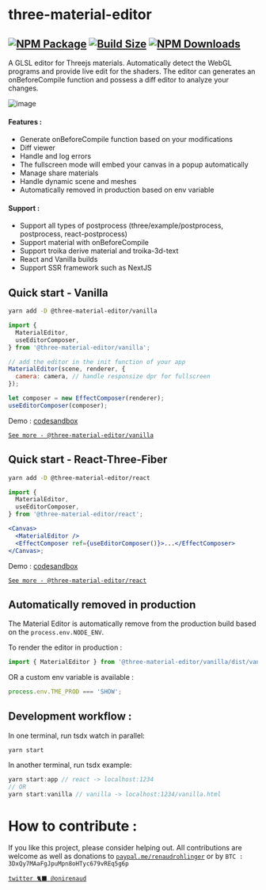 # three-material-editor

## [![NPM Package][npm]][npm-url] [![Build Size][build-size]][build-size-url] [![NPM Downloads][npm-downloads]][npmtrends-url]

A GLSL editor for Threejs materials. Automatically detect the WebGL programs and provide live edit for the shaders.
The editor can generates an onBeforeCompile function and possess a diff editor to analyze your changes.

![image](https://user-images.githubusercontent.com/15867665/106269312-b2778000-626f-11eb-906f-6def286e6c52.png)

#### Features :

- Generate onBeforeCompile function based on your modifications
- Diff viewer
- Handle and log errors
- The fullscreen mode will embed your canvas in a popup automatically
- Manage share materials
- Handle dynamic scene and meshes
- Automatically removed in production based on env variable

#### Support :

- Support all types of postprocess (three/example/postprocess, postprocess, react-postprocess)
- Support material with onBeforeCompile
- Support troika derive material and troika-3d-text
- React and Vanilla builds
- Support SSR framework such as NextJS

## Quick start - Vanilla

```sh
yarn add -D @three-material-editor/vanilla
```

```jsx
import {
  MaterialEditor,
  useEditorComposer,
} from '@three-material-editor/vanilla';

// add the editor in the init function of your app
MaterialEditor(scene, renderer, {
  camera: camera, // handle responsize dpr for fullscreen
});

let composer = new EffectComposer(renderer);
useEditorComposer(composer);
```

Demo : [codesandbox](https://codesandbox.io/s/three-material-editorvanilla-l55jn)

[`See more - @three-material-editor/vanilla`](https://github.com/RenaudRohlinger/three-material-editor/tree/main/packages/vanilla)

## Quick start - React-Three-Fiber

```sh
yarn add -D @three-material-editor/react
```

```jsx
import {
  MaterialEditor,
  useEditorComposer,
} from '@three-material-editor/react';

<Canvas>
  <MaterialEditor />
  <EffectComposer ref={useEditorComposer()}>...</EffectComposer>
</Canvas>;
```

Demo : [codesandbox](https://codesandbox.io/s/three-material-editorreact-z59h4)

[`See more - @three-material-editor/react`](https://github.com/RenaudRohlinger/three-material-editor/tree/main/packages/react)

## Automatically removed in production

The Material Editor is automatically remove from the production build based on the `process.env.NODE_ENV`.

To render the editor in production :

```jsx
import { MaterialEditor } from '@three-material-editor/vanilla/dist/vanilla.cjs.development';
```

OR a custom env variable is available :

```jsx
process.env.TME_PROD === 'SHOW';
```

## Development workflow :

In one terminal, run tsdx watch in parallel:

`yarn start`

In another terminal, run tsdx example:

```jsx
yarn start:app // react -> localhost:1234
// OR
yarn start:vanilla // vanilla -> localhost:1234/vanilla.html
```

# How to contribute :

If you like this project, please consider helping out. All contributions are welcome as well as donations to [`paypal.me/renaudrohlinger`](https://www.paypal.me/renaudrohlinger) or by `BTC : 3DxQy7MAaFgJpuMpn8oHTyc679vREq5g6p`

[npm]: https://img.shields.io/npm/v/@three-material-editor/core
[npm-url]: https://www.npmjs.com/package/@three-material-editor/core
[build-size]: https://badgen.net/bundlephobia/minzip/@three-material-editor/core
[build-size-url]: https://bundlephobia.com/result?p=@three-material-editor/core
[npm-downloads]: https://img.shields.io/npm/dw/@three-material-editor/core
[npmtrends-url]: https://www.npmtrends.com/@three-material-editor/core

[`twitter 🐈‍⬛ @onirenaud`](https://twitter.com/onirenaud)
